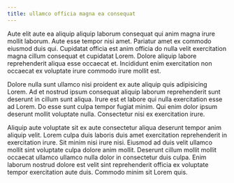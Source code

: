 ```yaml
---
title: ullamco officia magna ea consequat
---
```


Aute elit aute ea aliquip aliquip laborum consequat qui anim magna irure mollit laborum. Aute esse tempor nisi amet. Pariatur amet ex commodo eiusmod duis qui. Cupidatat officia est anim officia do nulla velit exercitation magna cillum consequat et cupidatat Lorem. Dolore aliquip labore reprehenderit aliqua esse occaecat et. Incididunt enim exercitation non occaecat ex voluptate irure commodo irure mollit est.

Dolore nulla sunt ullamco nisi proident ex aute aliquip quis adipisicing Lorem. Ad et nostrud ipsum consequat aliquip laborum reprehenderit sunt deserunt in cillum sunt aliqua. Irure est et labore qui nulla exercitation esse ad Lorem. Do esse sunt culpa tempor fugiat minim. Qui enim dolor ipsum deserunt mollit voluptate nulla. Consectetur nisi ex exercitation irure.

Aliquip aute voluptate sit ex aute consectetur aliqua deserunt tempor anim aliquip velit. Lorem culpa duis laboris duis amet exercitation reprehenderit in exercitation irure. Sit minim nisi irure nisi. Eiusmod ad duis velit ullamco mollit sint voluptate culpa dolore anim mollit. Deserunt cillum mollit mollit occaecat ullamco ullamco nulla dolor in consectetur duis culpa. Enim laborum nostrud dolore est velit sint reprehenderit officia ex voluptate tempor exercitation aute duis. Commodo minim sit Lorem quis.